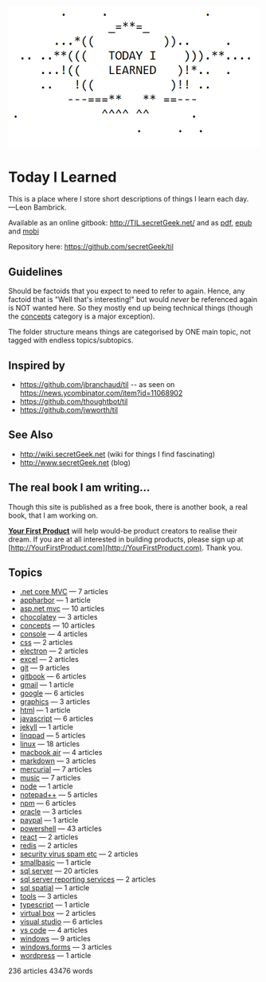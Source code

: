 ![Today I Learned](today_i_learned.png)


# Today I Learned

This is a place where I store short descriptions of things I learn each day.
<br />&mdash;Leon Bambrick.

Available as an online gitbook: http://TIL.secretGeek.net/ and as [pdf](https://www.gitbook.com/download/pdf/book/secretgeek/til), [epub](https://www.gitbook.com/download/epub/book/secretgeek/til) and [mobi](https://www.gitbook.com/download/mobi/book/secretgeek/til)

Repository here: https://github.com/secretGeek/til

## Guidelines

Should be factoids that you expect to need to refer to again. Hence, any factoid that is "Well that's interesting!" but would *never* be referenced again is NOT wanted here. So they mostly end up being technical things (though the [concepts](concepts/01_summary.md) category is a major exception).

The folder structure means things are categorised by ONE main topic, not tagged with endless topics/subtopics.

## Inspired by

 * https://github.com/jbranchaud/til -- as seen on https://news.ycombinator.com/item?id=11068902
 * https://github.com/thoughtbot/til
 * https://github.com/jwworth/til

## See Also

 * http://wiki.secretGeek.net (wiki for things I find fascinating)
 * http://www.secretGeek.net (blog)
 
## The real book I am writing...

Though this site is published as a free book, there is another book, a real book, that I am working on.
 
**[Your First Product](http://YourFirstProduct.com)** will help would-be product creators to realise their dream. If you are at all interested in building products, please sign up at [http://YourFirstProduct.com](http://YourFirstProduct.com). Thank you.







## Topics

 * [.net core MVC](.net_core_MVC/01_summary.md) &mdash; 7 articles
 * [appharbor](appharbor/01_summary.md) &mdash; 1 article
 * [asp.net mvc](asp.net_mvc/01_summary.md) &mdash; 10 articles
 * [chocolatey](chocolatey/01_summary.md) &mdash; 3 articles
 * [concepts](concepts/01_summary.md) &mdash; 10 articles
 * [console](console/01_summary.md) &mdash; 4 articles
 * [css](css/01_summary.md) &mdash; 2 articles
 * [electron](electron/01_summary.md) &mdash; 2 articles
 * [excel](excel/01_summary.md) &mdash; 2 articles
 * [git](git/01_summary.md) &mdash; 9 articles
 * [gitbook](gitbook/01_summary.md) &mdash; 6 articles
 * [gmail](gmail/01_summary.md) &mdash; 1 article
 * [google](google/01_summary.md) &mdash; 6 articles
 * [graphics](graphics/01_summary.md) &mdash; 3 articles
 * [html](html/01_summary.md) &mdash; 1 article
 * [javascript](javascript/01_summary.md) &mdash; 6 articles
 * [jekyll](jekyll/01_summary.md) &mdash; 1 article
 * [linqpad](linqpad/01_summary.md) &mdash; 5 articles
 * [linux](linux/01_summary.md) &mdash; 18 articles
 * [macbook air](macbook_air/01_summary.md) &mdash; 4 articles
 * [markdown](markdown/01_summary.md) &mdash; 3 articles
 * [mercurial](mercurial/01_summary.md) &mdash; 7 articles
 * [music](music/01_summary.md) &mdash; 7 articles
 * [node](node/01_summary.md) &mdash; 1 article
 * [notepad++](notepad++/01_summary.md) &mdash; 5 articles
 * [npm](npm/01_summary.md) &mdash; 6 articles
 * [oracle](oracle/01_summary.md) &mdash; 3 articles
 * [paypal](paypal/01_summary.md) &mdash; 1 article
 * [powershell](powershell/01_summary.md) &mdash; 43 articles
 * [react](react/01_summary.md) &mdash; 2 articles
 * [redis](redis/01_summary.md) &mdash; 2 articles
 * [security virus spam etc](security_virus_spam_etc/01_summary.md) &mdash; 2 articles
 * [smallbasic](smallbasic/01_summary.md) &mdash; 1 article
 * [sql server](sql_server/01_summary.md) &mdash; 20 articles
 * [sql server reporting services](sql_server_reporting_services/01_summary.md) &mdash; 2 articles
 * [sql spatial](sql_spatial/01_summary.md) &mdash; 1 article
 * [tools](tools/01_summary.md) &mdash; 3 articles
 * [typescript](typescript/01_summary.md) &mdash; 1 article
 * [virtual box](virtual_box/01_summary.md) &mdash; 2 articles
 * [visual studio](visual_studio/01_summary.md) &mdash; 6 articles
 * [vs code](vs_code/01_summary.md) &mdash; 4 articles
 * [windows](windows/01_summary.md) &mdash; 9 articles
 * [windows.forms](windows.forms/01_summary.md) &mdash; 3 articles
 * [wordpress](wordpress/01_summary.md) &mdash; 1 article

236 articles
43476 words
